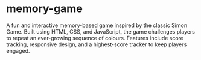 # memory-game
A fun and interactive memory-based game inspired by the classic Simon Game. Built using HTML, CSS, and JavaScript, the game challenges players to repeat an ever-growing sequence of colours. Features include score tracking, responsive design, and a highest-score tracker to keep players engaged.
